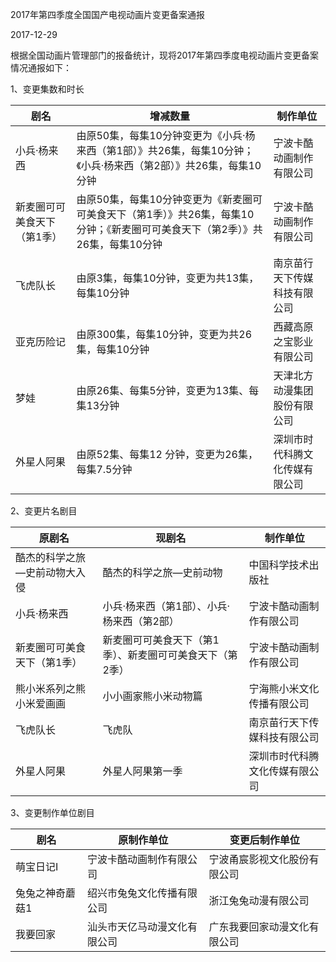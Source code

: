 2017年第四季度全国国产电视动画片变更备案通报

2017-12-29   


根据全国动画片管理部门的报备统计，现将2017年第四季度电视动画片变更备案情况通报如下：
 
1、变更集数和时长
 
 
剧名 | 增减数量 | 制作单位
---|------|-----
小兵·杨来西 | 由原50集，每集10分钟变更为《小兵·杨来西（第1部）》共26集，每集10分钟；《小兵·杨来西（第2部）》共26集，每集10分钟 | 宁波卡酷动画制作有限公司
新麦圈可可美食天下（第1季） | 由原50集，每集10分钟变更为《新麦圈可可美食天下（第1季）》共26集，每集10分钟；《新麦圈可可美食天下（第2季）》共26集，每集10分钟 | 宁波卡酷动画制作有限公司
飞虎队长 | 由原3集，每集10分钟，变更为共13集，每集10分钟 | 南京苗行天下传媒科技有限公司
亚克历险记 | 由原300集，每集10分钟，变更为共26集，每集10分钟 | 西藏高原之宝影业有限公司
梦娃 | 由原26集、每集5分钟，变更为13集、每集13分钟 | 天津北方动漫集团股份有限公司
外星人阿果 | 由原52集、每集12 分钟，变更为26集，每集7.5分钟 | 深圳市时代科腾文化传媒有限公司
 
2、变更片名剧目
 

原剧名 | 现剧名 | 制作单位
----|-----|-----
酷杰的科学之旅—史前动物大入侵 | 酷杰的科学之旅—史前动物 | 中国科学技术出版社
小兵·杨来西 | 小兵·杨来西（第1部）、小兵·杨来西（第2部） | 宁波卡酷动画制作有限公司
新麦圈可可美食天下（第1季） | 新麦圈可可美食天下（第1季）、新麦圈可可美食天下（第2季） | 宁波卡酷动画制作有限公司
熊小米系列之熊小米爱画画 | 小小画家熊小米动物篇 | 宁海熊小米文化传播有限公司
飞虎队长 | 飞虎队 | 南京苗行天下传媒科技有限公司
外星人阿果 | 外星人阿果第一季 | 深圳市时代科腾文化传媒有限公司
 

3、变更制作单位剧目
 

剧名 | 原制作单位 | 变更后制作单位
---|-------|--------
萌宝日记I | 宁波卡酷动画制作有限公司 | 宁波甬宸影视文化股份有限公司
兔兔之神奇蘑菇1 | 绍兴市兔兔文化传播有限公司 | 浙江兔兔动漫有限公司
我要回家 | 汕头市天亿马动漫文化有限公司 | 广东我要回家动漫文化有限公司
 